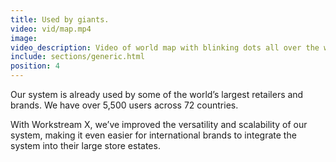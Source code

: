 ```yaml
---
title: Used by giants.
video: vid/map.mp4
image: 
video_description: Video of world map with blinking dots all over the world
include: sections/generic.html
position: 4
---
```

Our system is already used by some of the world’s largest retailers and brands. We have over 5,500 users across 72 countries.

With Workstream X, we’ve improved the versatility and scalability of our system, making it even easier for international brands to integrate the system into their large store estates.
